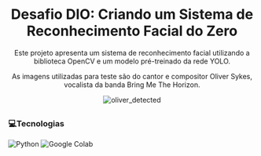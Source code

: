 <h1 align="center"> Desafio DIO: Criando um Sistema de Reconhecimento Facial do Zero</h1>

<div align="center">
<p>Este projeto apresenta um sistema de reconhecimento facial utilizando a biblioteca OpenCV e um modelo pré-treinado da rede YOLO.</p>
<p>As imagens utilizadas para teste são do cantor e compositor Oliver Sykes, vocalista da banda Bring Me The Horizon.</p>

![oliver_detected](https://github.com/user-attachments/assets/25f8ba8f-54a7-4ed1-a773-f8e692d976e5)

</div>

##
<h3>💻Tecnologias</h2>

![Python](https://img.shields.io/badge/python-3670A0?style=for-the-badge&logo=python&logoColor=ffdd54)
![Google Colab](https://img.shields.io/badge/Google%20Colab-%23F9A825.svg?style=for-the-badge&logo=googlecolab&logoColor=white) 

